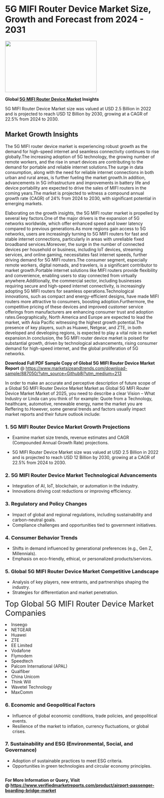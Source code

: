 <H1>5G MIFI Router Device Market Size, Growth and Forecast from 2024 - 2031</H1><img class="aligncenter size-medium wp-image-584254" src="https://thirdeyenews.in/wp-content/uploads/2024/09/Global-Market-Research-300x168.jpeg" alt="" width="300" height="168" /><p><strong>Global&nbsp;<a href="https://www.marketsizeandtrends.com/download-sample/887050/?utm_source=Github8j?utm_medium=213">5G MIFI Router Device Market</a> Insights</strong></p><p>5G MIFI Router Device Market size was valued at USD 2.5 Billion in 2022 and is projected to reach USD 12 Billion by 2030, growing at a CAGR of 22.5% from 2024 to 2030.</p><p><h2>Market Growth Insights</h2> <p>The 5G MIFI router device market is experiencing robust growth as the demand for high-speed internet and seamless connectivity continues to rise globally.The increasing adoption of 5G technology, the growing number of remote workers, and the rise in smart devices are contributing to the demand for portable and reliable internet solutions.The surge in data consumption, along with the need for reliable internet connections in both urban and rural areas, is further fueling the market growth.In addition, advancements in 5G infrastructure and improvements in battery life and device portability are expected to drive the sales of MIFI routers in the coming years.The market is projected to witness a compound annual growth rate (CAGR) of 24% from 2024 to 2030, with significant potential in emerging markets.</p> <p>Elaborating on the growth insights, the 5G MIFI router market is propelled by several key factors.One of the major drivers is the expansion of 5G networks worldwide, which offer enhanced speed and lower latency compared to previous generations.As more regions gain access to 5G networks, users are increasingly turning to 5G MIFI routers for fast and stable internet connections, particularly in areas with unreliable fixed broadband services.Moreover, the surge in the number of connected devices per household or business, including IoT devices, streaming services, and online gaming, necessitates fast internet speeds, further driving demand for 5G MIFI routers.The consumer segment, especially remote workers, digital nomads, and travelers, is a significant contributor to market growth.Portable internet solutions like MIFI routers provide flexibility and convenience, enabling users to stay connected from virtually anywhere.Additionally, the commercial sector, including businesses requiring secure and high-speed internet connectivity, is increasingly adopting 5G MIFI routers for seamless operations.Technological innovations, such as compact and energy-efficient designs, have made MIFI routers more attractive to consumers, boosting adoption.Furthermore, the competitive pricing of these devices and improved customer service offerings from manufacturers are enhancing consumer trust and adoption rates.Geographically, North America and Europe are expected to lead the market, with Asia Pacific witnessing the highest growth potential.The presence of key players, such as Huawei, Netgear, and ZTE, in both developed and developing regions, is expected to play a vital role in market expansion.In conclusion, the 5G MIFI router device market is poised for substantial growth, driven by technological advancements, rising consumer demand for high-speed internet, and the global proliferation of 5G networks.</p> <p><span class=""><strong>Download Full PDF Sample Copy of Global 5G MIFI Router Device Market Report</strong> @ <a href="https://www.marketsizeandtrends.com/download-sample/887050/?utm_source=Github8j?utm_medium=213" target="_blank">https://www.marketsizeandtrends.com/download-sample/887050/?utm_source=Github8j?utm_medium=213</a></span></p><p>In order to make an accurate and perceptive description of future scope of a Global&nbsp;5G MIFI Router Device Market Market as Global&nbsp;5G MIFI Router Device Market Market of 2025, you need to describe a clear Vision &ndash; What Industry or Linda can you think of for example: Quote from a Technology, healthcare, automotive, renewable energy, name the market you are Reffering to.However, some general trends and factors usually impact market reports and their future outlook include:</p><h3>1.&nbsp;<strong>5G MIFI Router Device Market Growth Projections</strong></h3><ul><li>Examine market size trends, revenue estimates and CAGR (Compounded Annual Growth Rate) projections.</li><li><p>5G MIFI Router Device Market size was valued at USD 2.5 Billion in 2022 and is projected to reach USD 12 Billion by 2030, growing at a CAGR of 22.5% from 2024 to 2030.</p></li></ul><h3>2.&nbsp;<strong>5G MIFI Router Device Market Technological Advancements</strong></h3><ul><li>Integration of AI, IoT, blockchain, or automation in the industry.</li><li>Innovations driving cost reductions or improving efficiency.</li></ul><h3>3.&nbsp;<strong>Regulatory and Policy Changes</strong></h3><ul><li>Impact of global and regional regulations, including sustainability and carbon-neutral goals.</li><li>Compliance challenges and opportunities tied to government initiatives.</li></ul><h3>4.&nbsp;<strong>Consumer Behavior Trends</strong></h3><ul><li>Shifts in demand influenced by generational preferences (e.g., Gen Z, Millennials).</li><li>Emphasis on eco-friendly, ethical, or personalized products/services.</li></ul><h3>5.&nbsp;<strong>Global 5G MIFI Router Device Market Competitive Landscape</strong></h3><ul><li>Analysis of key players, new entrants, and partnerships shaping the industry.</li><li>Strategies for differentiation and market penetration.</li></ul><p data-pm-slice="1 1 []"><span style="color: inherit; font-family: inherit; font-size: 25px;">Top Global 5G MIFI Router Device Market Companies</span></p><div class="" data-test-id=""><p><li>Inseego</li><li> NETGEAR</li><li> Huawei</li><li> ZTE</li><li> EE Limited</li><li> Vodafone</li><li> Flymodem</li><li> Speedtech</li><li> Palcom International (APAL)</li><li> Qualfiber</li><li> China Unicom</li><li> Think Will</li><li> Wavetel Technology</li><li> MaxComm</li></p></div><h3>6.&nbsp;<strong>Economic and Geopolitical Factors</strong></h3><ul><li>Influence of global economic conditions, trade policies, and geopolitical events.</li><li>Resilience of the market to inflation, currency fluctuations, or global crises.</li></ul><h3>7.&nbsp;<strong>Sustainability and ESG (Environmental, Social, and Governance)</strong></h3><ul><li>Adoption of sustainable practices to meet ESG criteria.</li><li>Opportunities in green technologies and circular economy principles.</li></ul><h2><strong style="font-size: 14px;">For More Information or Query, Visit @&nbsp;</strong><a style="background-color: #ffffff; font-size: 14px;" href="https://www.marketsizeandtrends.com/report/5g-mifi-router-device-market/" target="_blank">https://www.verifiedmarketreports.com/product/airport-passenger-boarding-bridge-market</a></h2>